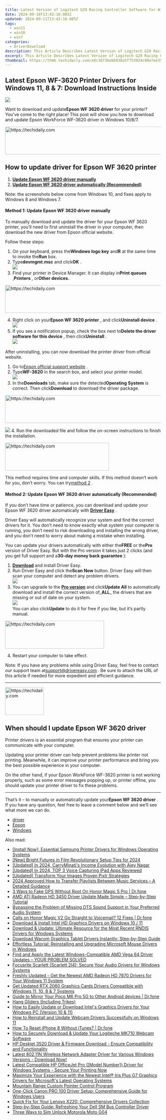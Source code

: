 ```yaml
---
title: Latest Version of Logitech G29 Racing Controller Software for Windows Users (Windows 11, 10 & 7)
date: 2024-09-10T13:43:10.085Z
updated: 2024-09-11T13:43:10.085Z
tags:
  - win11
  - win10
  - win7
categories:
  - DriverDownload
description: This Article Describes Latest Version of Logitech G29 Racing Controller Software for Windows Users (Windows 11, 10 & 7)
excerpt: This Article Describes Latest Version of Logitech G29 Racing Controller Software for Windows Users (Windows 11, 10 & 7)
thumbnail: https://thmb.techidaily.com/a9c3873bebb938a5f753924c98e7ee35151095e5c892d2b6f8749d10330823cf.jpg
---
```


## Latest Epson WF-3620 Printer Drivers for Windows 11, 8 & 7: Download Instructions Inside

![](https://images.drivereasy.com/wp-content/uploads/2018/11/img_5be2c2e04fc7d.jpg)

 Want to download and update**Epson WF 3620 driver** for your printer? You’ve come to the right place! This post will show you how to download and update Epson WorkForce WF-3620 driver in Windows 10/8/7.





<!-- affiliate ads begin -->
<a href="https://appsumo.8odi.net/c/5597632/2137378/7443" target="_top" id="2137378">
  <img src="//a.impactradius-go.com/display-ad/7443-2137378" border="0" alt="https://techidaily.com" width="600" height="90"/>
</a>
<img height="0" width="0" src="https://appsumo.8odi.net/i/5597632/2137378/7443" style="position:absolute;visibility:hidden;" border="0" />
<!-- affiliate ads end -->




## How to update driver for Epson WF 3620 printer

1. [**Update Epson WF 3620 driver manually**](https://tools.techidaily.com/drivereasy/download/)
2. [**Update Epson WF 3620 driver automatically (Recommended)**](https://tools.techidaily.com/drivereasy/download/)

 Note: the screenshots below come from Windows 10, and fixes apply to Windows 8 and Windows 7.

#### Method 1: Update Epson WF 3620 driver manually

 To manually download and update the driver for your Epson WF 3620 printer, you’ll need to first uninstall the driver in your computer, then download the new driver from Epson official website.

Follow these steps:

1. On your keyboard, press the**Windows logo key** and**R** at the same time to invoke the**Run** box.
2. Type**devmgmt.msc** and click**OK** .  
![](https://images.drivereasy.com/wp-content/uploads/2018/11/img_5be2c379a3ed4.jpg)
3. Find your printer in Device Manager. It can display in**Print queues** ,**Printers** , or**Other devices.**




<!-- affiliate ads begin -->
<a href="https://appsumo.8odi.net/c/5597632/2130874/7443" target="_top" id="2130874">
  <img src="//a.impactradius-go.com/display-ad/7443-2130874" border="0" alt="https://techidaily.com" width="728" height="90"/>
</a>
<img height="0" width="0" src="https://appsumo.8odi.net/i/5597632/2130874/7443" style="position:absolute;visibility:hidden;" border="0" />
<!-- affiliate ads end -->




4. Right click on your**Epson WF 3620 printer** , and click**Uninstall device** .  
![](https://images.drivereasy.com/wp-content/uploads/2018/11/img_5be2c3ac0fc97.png)
5. If you see a notification popup, check the box next to**Delete the driver software for this device** , then click**Uninstall** .  
![](https://images.drivereasy.com/wp-content/uploads/2018/11/img_5be2c412411da.jpg)

 After uninstalling, you can now download the printer driver from official website.

1. Go to[Epson official support website](https://epson.com/Support/Printers/) .
2. Type**WF-3620** in the search box, and select your printer model.  
![](https://images.drivereasy.com/wp-content/uploads/2018/11/img_5be2c49506f41.jpg)
3. In the**Downloads** tab, make sure the detected**Operating System** is correct. Then click**Download** to download the driver package.  




<!-- affiliate ads begin -->
<a href="https://25home.pxf.io/c/5597632/2123482/16836" target="_top" id="2123482">
  <img src="//a.impactradius-go.com/display-ad/16836-2123482" border="0" alt="https://techidaily.com" width="728" height="90"/>
</a>
<img height="0" width="0" src="https://25home.pxf.io/i/5597632/2123482/16836" style="position:absolute;visibility:hidden;" border="0" />
<!-- affiliate ads end -->




![](https://images.drivereasy.com/wp-content/uploads/2018/11/img_5be2c4d2efa90.jpg)
4. Run the downloaded file and follow the on-screen instructions to finish the installation.




<!-- affiliate ads begin -->
<a href="https://aligracehair.sjv.io/c/5597632/2115918/19272" target="_top" id="2115918">
  <img src="//a.impactradius-go.com/display-ad/19272-2115918" border="0" alt="https://techidaily.com" width="336" height="90"/>
</a>
<img height="0" width="0" src="https://aligracehair.sjv.io/i/5597632/2115918/19272" style="position:absolute;visibility:hidden;" border="0" />
<!-- affiliate ads end -->





 This method requires time and computer skills. If this method doesn’t work for you, don’t worry. You can try[method 2](https://tools.techidaily.com/drivereasy/download/) .

#### Method 2: Update Epson WF 3620 driver automatically (Recommended)

 If you don’t have time or patience, you can download and update your Epson WF 3620 driver automatically with **[Driver Easy](https://tools.techidaily.com/drivereasy/download/)**  .

 Driver Easy will automatically recognize your system and find the correct drivers for it. You don’t need to know exactly what system your computer is running, you don’t need to risk downloading and installing the wrong driver, and you don’t need to worry about making a mistake when installing.

 You can update your drivers automatically with either the**FREE** or the**Pro** version of Driver Easy. But with the Pro version it takes just 2 clicks (and you get full support and a**30-day money back guarantee** ):

1. [**Download**](https://tools.techidaily.com/drivereasy/download/) and install Driver Easy.
2. Run Driver Easy and click the**Scan Now** button. Driver Easy will then scan your computer and detect any problem drivers.  
![](https://images.drivereasy.com/wp-content/uploads/2018/11/img_5be2c53c6a756.jpg)
3. You can upgrade to the **[Pro version](https://tools.techidaily.com/drivereasy/download/)**  and click**Update All** to automatically download and install the correct version of_**ALL**_ the drivers that are missing or out of date on your system.  
![](https://images.drivereasy.com/wp-content/uploads/2018/11/img_5be2c6040133d.jpg)  
 You can also click**Update** to do it for free if you like, but it’s partly manual.




<!-- affiliate ads begin -->
<a href="https://wigfever.sjv.io/c/5597632/2014857/22899" target="_top" id="2014857">
  <img src="//a.impactradius-go.com/display-ad/22899-2014857" border="0" alt="https://techidaily.com" width="320" height="90"/>
</a>
<img height="0" width="0" src="https://wigfever.sjv.io/i/5597632/2014857/22899" style="position:absolute;visibility:hidden;" border="0" />
<!-- affiliate ads end -->




4. Restart your computer to take effect.

 Note: If you have any problems while using Driver Easy, feel free to contact our support team at[support@drivereasy.com](https://tools.techidaily.com/drivereasy/download/) . Be sure to attach the URL of this article if needed for more expedient and efficient guidance.

---





<!-- affiliate ads begin -->
<a href="https://aligracehair.sjv.io/c/5597632/2135409/19272" target="_top" id="2135409">
  <img src="//a.impactradius-go.com/display-ad/19272-2135409" border="0" alt="https://techidaily.com" width="125" height="90"/>
</a>
<img height="0" width="0" src="https://aligracehair.sjv.io/i/5597632/2135409/19272" style="position:absolute;visibility:hidden;" border="0" />
<!-- affiliate ads end -->




## When should I update Epson WF 3620 driver

 Printer drivers is an essential program that ensures your printer can communicate with your computer.

 Updating your printer driver can help prevent problems like printer not printing. Meanwhile, it can improve your printer performance and bring you the best possible experience in your computer.

 On the other hand, if your Epson WorkForce WF-3620 printer is not working properly, such as some error messages popping up, or printer offline, you should update your printer driver to fix these problems.

---

 That’s it – to manually or automatically update your**Epson WF 3620 driver** . If you have any question, feel free to leave a comment below and we’ll see what more we can do.

* [driver](https://tools.techidaily.com/drivereasy/download/)
* [Epson](https://tools.techidaily.com/drivereasy/download/)
* [Windows](https://tools.techidaily.com/drivereasy/download/)

<ins class="adsbygoogle"
     style="display:block"
     data-ad-format="autorelaxed"
     data-ad-client="ca-pub-7571918770474297"
     data-ad-slot="1223367746"></ins>



<ins class="adsbygoogle"
     style="display:block"
     data-ad-client="ca-pub-7571918770474297"
     data-ad-slot="8358498916"
     data-ad-format="auto"
     data-full-width-responsive="true"></ins>





<span class="atpl-alsoreadstyle">Also read:</span>
<div><ul>
<li><a href="https://driver-download.techidaily.com/install-now-essential-samsung-printer-drivers-for-windows-operating-systems/"><u>[Install Now]: Essential Samsung Printer Drivers for Windows Operating Systems</u></a></li>
<li><a href="https://article-knowledge.techidaily.com/new-bright-futures-in-film-revolutionary-setup-tips-for-2024/"><u>[New] Bright Futures in Film Revolutionary Setup Tips for 2024</u></a></li>
<li><a href="https://facebook-video-footage.techidaily.com/updated-in-2024-carryminatis-income-evolution-with-ajey-nagar/"><u>[Updated] In 2024, CarryMinati's Income Evolution with Ajey Nagar</u></a></li>
<li><a href="https://screen-sharing-recording.techidaily.com/updated-in-2024-top-3-voice-capturing-ipad-apps-reviewed/"><u>[Updated] In 2024, TOP 3 Voice Capturing iPad Apps Reviewed</u></a></li>
<li><a href="https://fox-http.techidaily.com/updated-transform-your-images-proven-pixlr-strategies/"><u>[Updated] Transform Your Images Proven Pixlr Strategies</u></a></li>
<li><a href="https://fox-direct.techidaily.com/2024-approved-how-to-transfer-playlists-between-music-services-a-detailed-guidance/"><u>2024 Approved How to Transfer Playlists Between Music Services – A Detailed Guidance</u></a></li>
<li><a href="https://location-fake.techidaily.com/3-ways-to-fake-gps-without-root-on-honor-magic-5-pro-drfone-by-drfone-virtual-android/"><u>3 Ways to Fake GPS Without Root On Honor Magic 5 Pro | Dr.fone</u></a></li>
<li><a href="https://driver-download.techidaily.com/amd-ati-radeon-hd-3450-driver-update-made-simple-step-by-step-tutorial/"><u>AMD ATI Radeon HD 3450 Driver Update Made Simple – Step-by-Step Tutorial</u></a></li>
<li><a href="https://driver-download.techidaily.com/bypassing-the-problem-of-missing-dts-sound-support-in-your-preferred-audio-system/"><u>Bypassing the Problem of Missing DTS Sound Support in Your Preferred Audio System</u></a></li>
<li><a href="https://howto.techidaily.com/calls-on-honor-magic-v2-go-straight-to-voicemail-12-fixes-drfone-by-drfone-fix-android-problems-fix-android-problems/"><u>Calls on Honor Magic V2 Go Straight to Voicemail? 12 Fixes | Dr.fone</u></a></li>
<li><a href="https://driver-download.techidaily.com/download-and-install-intel-hd-graphics-drivers-on-windows-10-11/"><u>Download & Install Intel HD Graphics Drivers on Windows 10 / 11</u></a></li>
<li><a href="https://driver-download.techidaily.com/download-and-update-ultimate-resource-for-the-most-recent-rndis-drivers-for-windows-systems/"><u>Download & Update: Ultimate Resource for the Most Recent RNDIS Drivers for Windows Systems</u></a></li>
<li><a href="https://driver-download.techidaily.com/download-wacom-graphics-tablet-drivers-instantly-step-by-step-guide/"><u>Download Wacom Graphics Tablet Drivers Instantly: Step-by-Step Guide</u></a></li>
<li><a href="https://driver-download.techidaily.com/effortless-tutorial-reinstalling-and-upgrading-microsoft-mouse-drivers-in-windows/"><u>Effortless Tutorial: Reinstalling and Upgrading Microsoft Mouse Drivers in Windows</u></a></li>
<li><a href="https://driver-download.techidaily.com/find-and-apply-the-latest-windows-compatible-amd-vega-64-driver-updates-your-problem-solved/"><u>Find and Apply the Latest Windows-Compatible AMD Vega 64 Driver Updates – YOUR PROBLEM SOLVED</u></a></li>
<li><a href="https://driver-download.techidaily.com/focusrite-scarlett-scarlett-2i4-secure-your-audio-drivers-for-windows-systems/"><u>Focusrite Scarlett (Scarlett 2I4): Secure Your Audio Drivers for Windows Systems</u></a></li>
<li><a href="https://driver-download.techidaily.com/freshly-updated-get-the-newest-amd-radeon-hd-7870-drivers-for-your-windows-11-system/"><u>Freshly Updated - Get the Newest AMD Radeon HD 7870 Drivers for Your Windows 11 System</u></a></li>
<li><a href="https://driver-download.techidaily.com/get-updated-rtx-2060-graphics-cards-drivers-compatible-with-windows-11-10-8-and-7-systems/"><u>Get Updated RTX 2060 Graphics Cards Drivers Compatible with Windows 11, 10, 8 & 7 Systems</u></a></li>
<li><a href="https://screen-mirror.techidaily.com/guide-to-mirror-your-poco-m6-pro-5g-to-other-android-devices-drfone-by-drfone-android/"><u>Guide to Mirror Your Poco M6 Pro 5G to Other Android devices | Dr.fone</u></a></li>
<li><a href="https://driver-download.techidaily.com/hang-gliders-including-trikes/"><u>Hang Gliders (Including Trikes)</u></a></li>
<li><a href="https://driver-download.techidaily.com/how-to-easily-update-or-download-intels-graphics-drivers-for-your-windows-pc-version-10-and-11/"><u>How to Easily Update or Download Intel's Graphics Drivers for Your Windows PC (Version 10 & 11)</u></a></li>
<li><a href="https://driver-download.techidaily.com/how-to-reinstall-and-update-webcam-drivers-successfully-on-windows-11/"><u>How to Reinstall and Update Webcam Drivers Successfully on Windows 11</u></a></li>
<li><a href="https://blog-min.techidaily.com/how-to-reset-iphone-8-without-itunes-drfone-by-drfone-ios-system-repair-ios-system-repair/"><u>How To Reset iPhone 8 Without iTunes? | Dr.fone</u></a></li>
<li><a href="https://driver-download.techidaily.com/how-to-securely-download-and-update-your-logiteche-mk710-webcam-software/"><u>How to Securely Download & Update Your Logiteche MK710 Webcam Software</u></a></li>
<li><a href="https://driver-download.techidaily.com/hp-deskjet-3520-driver-and-firmware-download-ensure-compatibility-and-functionality/"><u>HP Deskjet 3520 Driver & Firmware Download - Ensure Compatibility and Functionality</u></a></li>
<li><a href="https://driver-download.techidaily.com/latest-80211n-wireless-network-adapter-driver-for-various-windows-versions-download-now/"><u>Latest 802.11N Wireless Network Adapter Driver for Various Windows Versions - Download Now!</u></a></li>
<li><a href="https://driver-download.techidaily.com/1722977477552-latest-compatible-hp-officejet-pro-model-number-driver-for-windows-systems-secure-your-printing-now/"><u>Latest Compatible HP OfficeJet Pro ([Model Number]) Driver for Windows Systems - Secure Your Printing Now</u></a></li>
<li><a href="https://driver-download.techidaily.com/maximize-your-experience-with-the-newest-intel-iris-plus-g7-graphics-drivers-for-microsofts-latest-operating-systems/"><u>Maximize Your Experience with the Newest Intel® Iris Plus G7 Graphics Drivers for Microsoft's Latest Operating Systems</u></a></li>
<li><a href="https://driver-download.techidaily.com/mountain-range-custom-pointer-control-program/"><u>Mountain Range Custom Pointer Control Program</u></a></li>
<li><a href="https://driver-download.techidaily.com/one-click-canon-pro-100-driver-setup-comprehensive-guide-for-windows-users/"><u>One-Click Canon PRO 100 Driver Setup: Comprehensive Guide for Windows Users</u></a></li>
<li><a href="https://driver-download.techidaily.com/quick-fix-for-your-lenovo-x220-comprehensive-drivers-collection/"><u>Quick Fix for Your Lenovo X220: Comprehensive Drivers Collection</u></a></li>
<li><a href="https://driver-download.techidaily.com/step-by-step-guide-refreshing-your-dell-sm-bus-controller-driver/"><u>Step-by-Step Guide: Refreshing Your Dell SM Bus Controller Driver</u></a></li>
<li><a href="https://sim-unlock.techidaily.com/three-ways-to-sim-unlock-motorola-moto-g04-by-drfone-android/"><u>Three Ways to Sim Unlock Motorola Moto G04</u></a></li>
</ul></div>




